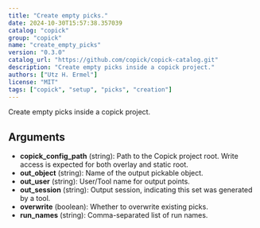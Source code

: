 ```yaml
---
title: "Create empty picks."
date: 2024-10-30T15:57:38.357039
catalog: "copick"
group: "copick"
name: "create_empty_picks"
version: "0.3.0"
catalog_url: "https://github.com/copick/copick-catalog.git"
description: "Create empty picks inside a copick project."
authors: ["Utz H. Ermel"]
license: "MIT"
tags: ["copick", "setup", "picks", "creation"]
---
```


Create empty picks inside a copick project.

## Arguments

- **copick_config_path** (string): Path to the Copick project root. Write access is expected for both overlay and static root.
- **out_object** (string): Name of the output pickable object.
- **out_user** (string): User/Tool name for output points.
- **out_session** (string): Output session, indicating this set was generated by a tool.
- **overwrite** (boolean): Whether to overwrite existing picks.
- **run_names** (string): Comma-separated list of run names.

